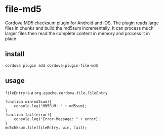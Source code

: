 # file-md5
Cordova MD5 checksum plugin for Android and iOS. The plugin reads large files in chunks and build the md5sum incrementally. It can process much larger files then read the complete content in memory and process it in place.

## install
```
cordova plugin add cordova-plugin-file-md5
```

## usage
``fileEntry`` is a ``org.apache.cordova.file.FileEntry``
```
function win(md5sum){
    console.log("MD5SUM: " + md5sum);
}
function fail(error){
    console.log("Error-Message: " + error);
}
md5chksum.file(fileEntry, win, fail);
```
